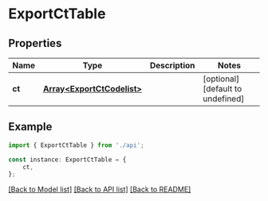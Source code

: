 # ExportCtTable


## Properties

Name | Type | Description | Notes
------------ | ------------- | ------------- | -------------
**ct** | [**Array&lt;ExportCtCodelist&gt;**](ExportCtCodelist.md) |  | [optional] [default to undefined]

## Example

```typescript
import { ExportCtTable } from './api';

const instance: ExportCtTable = {
    ct,
};
```

[[Back to Model list]](../README.md#documentation-for-models) [[Back to API list]](../README.md#documentation-for-api-endpoints) [[Back to README]](../README.md)
